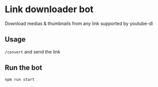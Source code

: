 # Link downloader bot

Download medias & thumbnails from any link supported by youtube-dl

## Usage
`/convert` and send the link

## Run the bot
`npm run start`